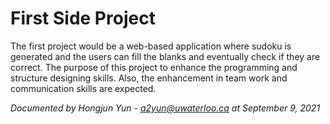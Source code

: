 # First Side Project
The first project would be a web-based application where sudoku is generated and the users can fill the blanks and eventually check if they are correct.
The purpose of this project to enhance the programming and structure designing skills. Also, the enhancement in team work and communication skills are expected.


<i>Documented by Hongjun Yun - a2yun@uwaterloo.ca at September 9, 2021</i>
